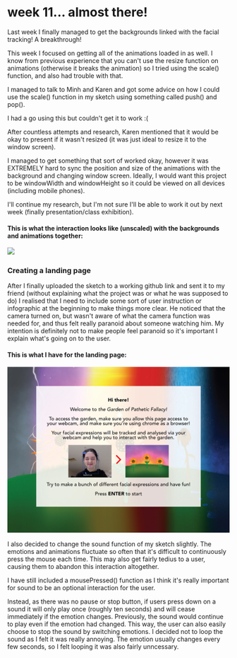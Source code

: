 # week 11... almost there!

Last week I finally managed to get the backgrounds linked with the facial tracking! A breakthrough!

This week I focused on getting all of the animations loaded in as well. I know from previous experience that you can't use the resize function on animations (otherwise it breaks the animation) so I tried using the scale() function, and also had trouble with that.

I managed to talk to Minh and Karen and got some advice on how I could use the scale() function in my sketch using something called push() and pop(). 

I had a go using this but couldn't get it to work :(

After countless attempts and research, Karen mentioned that it would be okay to present if it wasn't resized (it was just ideal to resize it to the window screen).

I managed to get something that sort of worked okay, however it was EXTREMELY hard to sync the position and size of the animations with the background and changing window screen. Ideally, I would want this project to be windowWidth and windowHeight so it could be viewed on all devices (including mobile phones).

I'll continue my research, but I'm not sure I'll be able to work it out by next week (finally presentation/class exhibition). 

#### This is what the interaction looks like (unscaled) with the backgrounds and animations together:

<img src=https://github.com/yasminhb/slavetothealgorithm/blob/master/week%2011/ezgif-4-0422719609bf.gif>

### Creating a landing page

After I finally uploaded the sketch to a working github link and sent it to my friend (without explaining what the project was or what he was supposed to do) I realised that I need to include some sort of user instruction or infographic at the beginning to make things more clear. He noticed that the camera turned on, but wasn't aware of what the camera function was needed for, and thus felt really paranoid about someone watching him. My intention is definitely not to make people feel paranoid so it's important I explain what's going on to the user. 

#### This is what I have for the landing page:

<img src=https://github.com/yasminhb/slavetothealgorithm/blob/master/week%2011/landingpage.jpg>

I also decided to change the sound function of my sketch slightly. The emotions and animations fluctuate so often that it's difficult to continuously press the mouse each time. This may also get fairly tedius to a user, causing them to abandon this interaction altogether.  

I have still included a mousePressed() function as I think it's really important for sound to be an optional interaction for the user. 

Instead, as there was no pause or stop button, if users press down on a sound it will only play once (roughly ten seconds) and will cease immediately if the emotion changes. Previously, the sound would continue to play even if the emotion had changed. This way, the user can also easily choose to stop the sound by switching emotions. I decided not to loop the sound as I felt it was really annoying. The emotion usually changes every few seconds, so I felt looping it was also fairly unncessary. 


